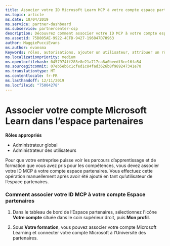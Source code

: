 ```yaml
---
title: Associer votre ID Microsoft Learn MCP à votre compte espace partenaires | Espace partenaires
ms.topic: article
ms.date: 10/04/2019
ms.service: partner-dashboard
ms.subservice: partnercenter-csp
description: Découvrez comment associer votre ID MCP à votre compte espace partenaires afin que votre entreprise puisse voir les parcours d’apprentissage et de formation que vous avez effectués dans le cadre des compétences.
ms.assetid: 75D805AE-9922-4CFD-9427-196047D70963
author: MaggiePucciEvans
ms.author: evansma
Keywords: rôles, autorisations, ajouter un utilisateur, attribuer un rôle, admin, agent, ID MCP, Microsoft Learn
ms.localizationpriority: medium
ms.openlocfilehash: 0457974ff283e8e21a717ca8a0beedf8ce16fa54
ms.sourcegitcommit: 07eb5eb6c1cfed1c84fad3626b8f989247341e70
ms.translationtype: MT
ms.contentlocale: fr-FR
ms.lasthandoff: 12/11/2019
ms.locfileid: "75004278"
---
```

# <a name="associate-your-microsoft-learn-account-in-partner-center"></a>Associer votre compte Microsoft Learn dans l’espace partenaires

**Rôles appropriés**
-   Administrateur global
-   Administrateur des utilisateurs

Pour que votre entreprise puisse voir les parcours d’apprentissage et de formation que vous avez pris pour les compétences, vous devez associer votre ID MCP à votre compte espace partenaires. Vous effectuez cette opération manuellement après avoir été ajouté en tant qu’utilisateur de l’espace partenaires.

### <a name="how-to-associate-your-mcp-id-to-your-partner-center-account"></a>Comment associer votre ID MCP à votre compte Espace partenaires

1. Dans le tableau de bord de l’Espace partenaires, sélectionnez l'icône **Votre compte** située dans le coin supérieur droit, puis **Mon profil**.

2. Sous **Votre formation**, vous pouvez associer votre compte Microsoft Learning et connecter votre compte Microsoft à l’Université des partenaires.
